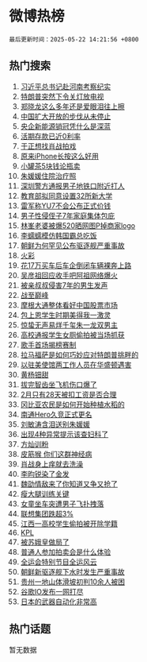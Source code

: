 # 微博热榜

`最后更新时间：2025-05-22 14:21:56 +0800`

## 热门搜索

1. [习近平总书记赴河南考察纪实](https://m.weibo.cn/search?containerid=100103type%3D1%26t%3D10%26q%3D%23%E4%B9%A0%E8%BF%91%E5%B9%B3%E6%80%BB%E4%B9%A6%E8%AE%B0%E8%B5%B4%E6%B2%B3%E5%8D%97%E8%80%83%E5%AF%9F%E7%BA%AA%E5%AE%9E%23&stream_entry_id=51&isnewpage=1&extparam=seat%3D1%26cate%3D10103%26pos%3D0%26c_type%3D51%26filter_type%3Drealtimehot%26stream_entry_id%3D51%26q%3D%2523%25E4%25B9%25A0%25E8%25BF%2591%25E5%25B9%25B3%25E6%2580%25BB%25E4%25B9%25A6%25E8%25AE%25B0%25E8%25B5%25B4%25E6%25B2%25B3%25E5%258D%2597%25E8%2580%2583%25E5%25AF%259F%25E7%25BA%25AA%25E5%25AE%259E%2523%26dgr%3D0%26display_time%3D1747894915%26pre_seqid%3D17478949154010338034129)
1. [特朗普突然下令关灯放电视](https://m.weibo.cn/search?containerid=100103type%3D1%26t%3D10%26q%3D%23%E7%89%B9%E6%9C%97%E6%99%AE%E7%AA%81%E7%84%B6%E4%B8%8B%E4%BB%A4%E5%85%B3%E7%81%AF%E6%94%BE%E7%94%B5%E8%A7%86%23&stream_entry_id=31&isnewpage=1&extparam=seat%3D1%26band_rank%3D1%26cate%3D5001%26stream_entry_id%3D31%26q%3D%2523%25E7%2589%25B9%25E6%259C%2597%25E6%2599%25AE%25E7%25AA%2581%25E7%2584%25B6%25E4%25B8%258B%25E4%25BB%25A4%25E5%2585%25B3%25E7%2581%25AF%25E6%2594%25BE%25E7%2594%25B5%25E8%25A7%2586%2523%26dgr%3D0%26lcate%3D5001%26c_type%3D31%26pos%3D0%26realpos%3D1%26flag%3D1%26filter_type%3Drealtimehot%26display_time%3D1747894915%26pre_seqid%3D17478949154010338034129)
1. [郑晓龙这么多年还是爱眼泪往上擦](https://m.weibo.cn/search?containerid=100103type%3D1%26t%3D10%26q%3D%E9%83%91%E6%99%93%E9%BE%99%E8%BF%99%E4%B9%88%E5%A4%9A%E5%B9%B4%E8%BF%98%E6%98%AF%E7%88%B1%E7%9C%BC%E6%B3%AA%E5%BE%80%E4%B8%8A%E6%93%A6&stream_entry_id=31&isnewpage=1&extparam=seat%3D1%26band_rank%3D2%26cate%3D5001%26stream_entry_id%3D31%26q%3D%25E9%2583%2591%25E6%2599%2593%25E9%25BE%2599%25E8%25BF%2599%25E4%25B9%2588%25E5%25A4%259A%25E5%25B9%25B4%25E8%25BF%2598%25E6%2598%25AF%25E7%2588%25B1%25E7%259C%25BC%25E6%25B3%25AA%25E5%25BE%2580%25E4%25B8%258A%25E6%2593%25A6%26dgr%3D0%26lcate%3D5001%26c_type%3D31%26pos%3D1%26realpos%3D2%26flag%3D2%26filter_type%3Drealtimehot%26display_time%3D1747894915%26pre_seqid%3D17478949154010338034129)
1. [中国扩大开放的步伐从未停止](https://m.weibo.cn/search?containerid=100103type%3D1%26t%3D10%26q%3D%23%E4%B8%AD%E5%9B%BD%E6%89%A9%E5%A4%A7%E5%BC%80%E6%94%BE%E7%9A%84%E6%AD%A5%E4%BC%90%E4%BB%8E%E6%9C%AA%E5%81%9C%E6%AD%A2%23&stream_entry_id=31&isnewpage=1&extparam=seat%3D1%26band_rank%3D3%26cate%3D5001%26stream_entry_id%3D31%26q%3D%2523%25E4%25B8%25AD%25E5%259B%25BD%25E6%2589%25A9%25E5%25A4%25A7%25E5%25BC%2580%25E6%2594%25BE%25E7%259A%2584%25E6%25AD%25A5%25E4%25BC%2590%25E4%25BB%258E%25E6%259C%25AA%25E5%2581%259C%25E6%25AD%25A2%2523%26dgr%3D0%26lcate%3D5001%26c_type%3D31%26pos%3D2%26realpos%3D3%26flag%3D1%26filter_type%3Drealtimehot%26display_time%3D1747894915%26pre_seqid%3D17478949154010338034129)
1. [央企新能源销冠凭什么是深蓝](https://m.weibo.cn/search?containerid=100103type%3D1%26t%3D296%26q%3D%23%E6%B2%B7%E9%92%B8%E6%9F%9B%E6%AC%97%23&hide_search_bar=1&replace_title=+)
1. [活期存款已近0利率](https://m.weibo.cn/search?containerid=100103type%3D1%26t%3D10%26q%3D%23%E6%B4%BB%E6%9C%9F%E5%AD%98%E6%AC%BE%E5%B7%B2%E8%BF%910%E5%88%A9%E7%8E%87%23&stream_entry_id=31&isnewpage=1&extparam=seat%3D1%26band_rank%3D4%26cate%3D5001%26stream_entry_id%3D31%26q%3D%2523%25E6%25B4%25BB%25E6%259C%259F%25E5%25AD%2598%25E6%25AC%25BE%25E5%25B7%25B2%25E8%25BF%25910%25E5%2588%25A9%25E7%258E%2587%2523%26dgr%3D0%26lcate%3D5001%26c_type%3D31%26pos%3D4%26realpos%3D4%26flag%3D1%26filter_type%3Drealtimehot%26display_time%3D1747894915%26pre_seqid%3D17478949154010338034129)
1. [于正想找肖战拍戏](https://m.weibo.cn/search?containerid=100103type%3D1%26t%3D10%26q%3D%23%E4%BA%8E%E6%AD%A3%E6%83%B3%E6%89%BE%E8%82%96%E6%88%98%E6%8B%8D%E6%88%8F%23&stream_entry_id=31&isnewpage=1&extparam=seat%3D1%26band_rank%3D5%26cate%3D5001%26stream_entry_id%3D31%26q%3D%2523%25E4%25BA%258E%25E6%25AD%25A3%25E6%2583%25B3%25E6%2589%25BE%25E8%2582%2596%25E6%2588%2598%25E6%258B%258D%25E6%2588%258F%2523%26dgr%3D0%26lcate%3D5001%26c_type%3D31%26pos%3D5%26realpos%3D5%26flag%3D1%26filter_type%3Drealtimehot%26display_time%3D1747894915%26pre_seqid%3D17478949154010338034129)
1. [原来iPhone长按这么好用](https://m.weibo.cn/search?containerid=100103type%3D1%26t%3D10%26q%3D%E5%8E%9F%E6%9D%A5iPhone%E9%95%BF%E6%8C%89%E8%BF%99%E4%B9%88%E5%A5%BD%E7%94%A8&stream_entry_id=31&isnewpage=1&extparam=seat%3D1%26band_rank%3D6%26cate%3D5001%26stream_entry_id%3D31%26q%3D%25E5%258E%259F%25E6%259D%25A5iPhone%25E9%2595%25BF%25E6%258C%2589%25E8%25BF%2599%25E4%25B9%2588%25E5%25A5%25BD%25E7%2594%25A8%26dgr%3D0%26lcate%3D5001%26c_type%3D31%26pos%3D6%26realpos%3D6%26flag%3D0%26filter_type%3Drealtimehot%26display_time%3D1747894915%26pre_seqid%3D17478949154010338034129)
1. [小罐茶5块钱论瓶卖](https://m.weibo.cn/search?containerid=100103type%3D1%26t%3D10%26q%3D%23%E5%B0%8F%E7%BD%90%E8%8C%B65%E5%9D%97%E9%92%B1%E8%AE%BA%E7%93%B6%E5%8D%96%23&stream_entry_id=31&isnewpage=1&extparam=seat%3D1%26band_rank%3D7%26cate%3D5001%26is_ad_pos%3D1%26stream_entry_id%3D31%26q%3D%2523%25E5%25B0%258F%25E7%25BD%2590%25E8%258C%25B65%25E5%259D%2597%25E9%2592%25B1%25E8%25AE%25BA%25E7%2593%25B6%25E5%258D%2596%2523%26dgr%3D0%26topic_ad%3D1%26adid%3D287063%26filter_type%3Drealtimehot%26pos%3D7%26c_type%3D31%26lcate%3D5001%26display_time%3D1747894915%26pre_seqid%3D17478949154010338034129)
1. [朱媛媛住院治疗照](https://m.weibo.cn/search?containerid=100103type%3D1%26t%3D10%26q%3D%23%E6%9C%B1%E5%AA%9B%E5%AA%9B%E4%BD%8F%E9%99%A2%E6%B2%BB%E7%96%97%E7%85%A7%23&stream_entry_id=31&isnewpage=1&extparam=seat%3D1%26band_rank%3D7%26cate%3D5001%26stream_entry_id%3D31%26q%3D%2523%25E6%259C%25B1%25E5%25AA%259B%25E5%25AA%259B%25E4%25BD%258F%25E9%2599%25A2%25E6%25B2%25BB%25E7%2596%2597%25E7%2585%25A7%2523%26dgr%3D0%26lcate%3D5001%26c_type%3D31%26pos%3D8%26realpos%3D7%26flag%3D2%26filter_type%3Drealtimehot%26display_time%3D1747894915%26pre_seqid%3D17478949154010338034129)
1. [深圳警方通报男子地铁口附近打人](https://m.weibo.cn/search?containerid=100103type%3D1%26t%3D10%26q%3D%23%E6%B7%B1%E5%9C%B3%E8%AD%A6%E6%96%B9%E9%80%9A%E6%8A%A5%E7%94%B7%E5%AD%90%E5%9C%B0%E9%93%81%E5%8F%A3%E9%99%84%E8%BF%91%E6%89%93%E4%BA%BA%23&stream_entry_id=31&isnewpage=1&extparam=seat%3D1%26band_rank%3D8%26cate%3D5001%26stream_entry_id%3D31%26q%3D%2523%25E6%25B7%25B1%25E5%259C%25B3%25E8%25AD%25A6%25E6%2596%25B9%25E9%2580%259A%25E6%258A%25A5%25E7%2594%25B7%25E5%25AD%2590%25E5%259C%25B0%25E9%2593%2581%25E5%258F%25A3%25E9%2599%2584%25E8%25BF%2591%25E6%2589%2593%25E4%25BA%25BA%2523%26dgr%3D0%26lcate%3D5001%26c_type%3D31%26pos%3D9%26realpos%3D8%26flag%3D0%26filter_type%3Drealtimehot%26display_time%3D1747894915%26pre_seqid%3D17478949154010338034129)
1. [教育部拟同意设置32所新大学](https://m.weibo.cn/search?containerid=100103type%3D1%26t%3D10%26q%3D%23%E6%95%99%E8%82%B2%E9%83%A8%E6%8B%9F%E5%90%8C%E6%84%8F%E8%AE%BE%E7%BD%AE32%E6%89%80%E6%96%B0%E5%A4%A7%E5%AD%A6%23&stream_entry_id=31&isnewpage=1&extparam=seat%3D1%26band_rank%3D9%26cate%3D5001%26stream_entry_id%3D31%26q%3D%2523%25E6%2595%2599%25E8%2582%25B2%25E9%2583%25A8%25E6%258B%259F%25E5%2590%258C%25E6%2584%258F%25E8%25AE%25BE%25E7%25BD%25AE32%25E6%2589%2580%25E6%2596%25B0%25E5%25A4%25A7%25E5%25AD%25A6%2523%26dgr%3D0%26lcate%3D5001%26c_type%3D31%26pos%3D10%26realpos%3D9%26flag%3D1%26filter_type%3Drealtimehot%26display_time%3D1747894915%26pre_seqid%3D17478949154010338034129)
1. [雷军称YU7不会公布正式价钱](https://m.weibo.cn/search?containerid=100103type%3D1%26t%3D10%26q%3D%23%E9%9B%B7%E5%86%9B%E7%A7%B0YU7%E4%B8%8D%E4%BC%9A%E5%85%AC%E5%B8%83%E6%AD%A3%E5%BC%8F%E4%BB%B7%E9%92%B1%23&stream_entry_id=31&isnewpage=1&extparam=seat%3D1%26band_rank%3D10%26cate%3D5001%26stream_entry_id%3D31%26q%3D%2523%25E9%259B%25B7%25E5%2586%259B%25E7%25A7%25B0YU7%25E4%25B8%258D%25E4%25BC%259A%25E5%2585%25AC%25E5%25B8%2583%25E6%25AD%25A3%25E5%25BC%258F%25E4%25BB%25B7%25E9%2592%25B1%2523%26dgr%3D0%26lcate%3D5001%26c_type%3D31%26pos%3D11%26realpos%3D10%26flag%3D1%26filter_type%3Drealtimehot%26display_time%3D1747894915%26pre_seqid%3D17478949154010338034129)
1. [男子性侵侄子7年家庭集体包庇](https://m.weibo.cn/search?containerid=100103type%3D1%26t%3D10%26q%3D%23%E7%94%B7%E5%AD%90%E6%80%A7%E4%BE%B5%E4%BE%84%E5%AD%907%E5%B9%B4%E5%AE%B6%E5%BA%AD%E9%9B%86%E4%BD%93%E5%8C%85%E5%BA%87%23&stream_entry_id=31&isnewpage=1&extparam=seat%3D1%26band_rank%3D11%26cate%3D5001%26stream_entry_id%3D31%26q%3D%2523%25E7%2594%25B7%25E5%25AD%2590%25E6%2580%25A7%25E4%25BE%25B5%25E4%25BE%2584%25E5%25AD%25907%25E5%25B9%25B4%25E5%25AE%25B6%25E5%25BA%25AD%25E9%259B%2586%25E4%25BD%2593%25E5%258C%2585%25E5%25BA%2587%2523%26dgr%3D0%26lcate%3D5001%26c_type%3D31%26pos%3D12%26realpos%3D11%26flag%3D2%26filter_type%3Drealtimehot%26display_time%3D1747894915%26pre_seqid%3D17478949154010338034129)
1. [林峯老婆被爆520晒网图P掉商家logo](https://m.weibo.cn/search?containerid=100103type%3D1%26t%3D10%26q%3D%23%E6%9E%97%E5%B3%AF%E8%80%81%E5%A9%86%E8%A2%AB%E7%88%86520%E6%99%92%E7%BD%91%E5%9B%BEP%E6%8E%89%E5%95%86%E5%AE%B6logo%23&stream_entry_id=31&isnewpage=1&extparam=seat%3D1%26band_rank%3D12%26cate%3D5001%26stream_entry_id%3D31%26q%3D%2523%25E6%259E%2597%25E5%25B3%25AF%25E8%2580%2581%25E5%25A9%2586%25E8%25A2%25AB%25E7%2588%2586520%25E6%2599%2592%25E7%25BD%2591%25E5%259B%25BEP%25E6%258E%2589%25E5%2595%2586%25E5%25AE%25B6logo%2523%26dgr%3D0%26lcate%3D5001%26c_type%3D31%26pos%3D13%26realpos%3D12%26flag%3D1%26filter_type%3Drealtimehot%26display_time%3D1747894915%26pre_seqid%3D17478949154010338034129)
1. [李蠕蠕模仿韩国霸总吃饭](https://m.weibo.cn/search?containerid=100103type%3D1%26t%3D10%26q%3D%E6%9D%8E%E8%A0%95%E8%A0%95%E6%A8%A1%E4%BB%BF%E9%9F%A9%E5%9B%BD%E9%9C%B8%E6%80%BB%E5%90%83%E9%A5%AD&stream_entry_id=31&isnewpage=1&extparam=seat%3D1%26band_rank%3D13%26cate%3D5001%26stream_entry_id%3D31%26q%3D%25E6%259D%258E%25E8%25A0%2595%25E8%25A0%2595%25E6%25A8%25A1%25E4%25BB%25BF%25E9%259F%25A9%25E5%259B%25BD%25E9%259C%25B8%25E6%2580%25BB%25E5%2590%2583%25E9%25A5%25AD%26dgr%3D0%26lcate%3D5001%26c_type%3D31%26pos%3D14%26realpos%3D13%26flag%3D2%26filter_type%3Drealtimehot%26display_time%3D1747894915%26pre_seqid%3D17478949154010338034129)
1. [朝鲜为何罕见公布驱逐舰严重事故](https://m.weibo.cn/search?containerid=100103type%3D1%26t%3D10%26q%3D%23%E6%9C%9D%E9%B2%9C%E4%B8%BA%E4%BD%95%E7%BD%95%E8%A7%81%E5%85%AC%E5%B8%83%E9%A9%B1%E9%80%90%E8%88%B0%E4%B8%A5%E9%87%8D%E4%BA%8B%E6%95%85%23&stream_entry_id=31&isnewpage=1&extparam=seat%3D1%26band_rank%3D14%26cate%3D5001%26stream_entry_id%3D31%26q%3D%2523%25E6%259C%259D%25E9%25B2%259C%25E4%25B8%25BA%25E4%25BD%2595%25E7%25BD%2595%25E8%25A7%2581%25E5%2585%25AC%25E5%25B8%2583%25E9%25A9%25B1%25E9%2580%2590%25E8%2588%25B0%25E4%25B8%25A5%25E9%2587%258D%25E4%25BA%258B%25E6%2595%2585%2523%26dgr%3D0%26lcate%3D5001%26c_type%3D31%26pos%3D15%26realpos%3D14%26flag%3D1%26filter_type%3Drealtimehot%26display_time%3D1747894915%26pre_seqid%3D17478949154010338034129)
1. [火彩](https://m.weibo.cn/search?containerid=100103type%3D1%26t%3D10%26q%3D%E7%81%AB%E5%BD%A9&stream_entry_id=31&isnewpage=1&extparam=seat%3D1%26band_rank%3D15%26cate%3D5001%26stream_entry_id%3D31%26q%3D%25E7%2581%25AB%25E5%25BD%25A9%26dgr%3D0%26lcate%3D5001%26c_type%3D31%26pos%3D16%26realpos%3D15%26flag%3D1%26filter_type%3Drealtimehot%26display_time%3D1747894915%26pre_seqid%3D17478949154010338034129)
1. [花17万买车后车企倒闭车辆裸奔上路](https://m.weibo.cn/search?containerid=100103type%3D1%26t%3D10%26q%3D%23%E8%8A%B117%E4%B8%87%E4%B9%B0%E8%BD%A6%E5%90%8E%E8%BD%A6%E4%BC%81%E5%80%92%E9%97%AD%E8%BD%A6%E8%BE%86%E8%A3%B8%E5%A5%94%E4%B8%8A%E8%B7%AF%23&stream_entry_id=31&isnewpage=1&extparam=seat%3D1%26band_rank%3D16%26cate%3D5001%26stream_entry_id%3D31%26q%3D%2523%25E8%258A%25B117%25E4%25B8%2587%25E4%25B9%25B0%25E8%25BD%25A6%25E5%2590%258E%25E8%25BD%25A6%25E4%25BC%2581%25E5%2580%2592%25E9%2597%25AD%25E8%25BD%25A6%25E8%25BE%2586%25E8%25A3%25B8%25E5%25A5%2594%25E4%25B8%258A%25E8%25B7%25AF%2523%26dgr%3D0%26lcate%3D5001%26c_type%3D31%26pos%3D17%26realpos%3D16%26flag%3D0%26filter_type%3Drealtimehot%26display_time%3D1747894915%26pre_seqid%3D17478949154010338034129)
1. [吴彦祖回应收手吧阿祖网络爆火](https://m.weibo.cn/search?containerid=100103type%3D1%26t%3D10%26q%3D%23%E5%90%B4%E5%BD%A6%E7%A5%96%E5%9B%9E%E5%BA%94%E6%94%B6%E6%89%8B%E5%90%A7%E9%98%BF%E7%A5%96%E7%BD%91%E7%BB%9C%E7%88%86%E7%81%AB%23&stream_entry_id=31&isnewpage=1&extparam=seat%3D1%26band_rank%3D17%26cate%3D5001%26stream_entry_id%3D31%26q%3D%2523%25E5%2590%25B4%25E5%25BD%25A6%25E7%25A5%2596%25E5%259B%259E%25E5%25BA%2594%25E6%2594%25B6%25E6%2589%258B%25E5%2590%25A7%25E9%2598%25BF%25E7%25A5%2596%25E7%25BD%2591%25E7%25BB%259C%25E7%2588%2586%25E7%2581%25AB%2523%26dgr%3D0%26lcate%3D5001%26c_type%3D31%26pos%3D18%26realpos%3D17%26flag%3D1%26filter_type%3Drealtimehot%26display_time%3D1747894915%26pre_seqid%3D17478949154010338034129)
1. [被亲叔叔侵害7年的男生发声](https://m.weibo.cn/search?containerid=100103type%3D1%26t%3D10%26q%3D%23%E8%A2%AB%E4%BA%B2%E5%8F%94%E5%8F%94%E4%BE%B5%E5%AE%B37%E5%B9%B4%E7%9A%84%E7%94%B7%E7%94%9F%E5%8F%91%E5%A3%B0%23&stream_entry_id=31&isnewpage=1&extparam=seat%3D1%26band_rank%3D18%26cate%3D5001%26stream_entry_id%3D31%26q%3D%2523%25E8%25A2%25AB%25E4%25BA%25B2%25E5%258F%2594%25E5%258F%2594%25E4%25BE%25B5%25E5%25AE%25B37%25E5%25B9%25B4%25E7%259A%2584%25E7%2594%25B7%25E7%2594%259F%25E5%258F%2591%25E5%25A3%25B0%2523%26dgr%3D0%26lcate%3D5001%26c_type%3D31%26pos%3D19%26realpos%3D18%26flag%3D0%26filter_type%3Drealtimehot%26display_time%3D1747894915%26pre_seqid%3D17478949154010338034129)
1. [战至巅峰](https://m.weibo.cn/search?containerid=100103type%3D1%26t%3D10%26q%3D%E6%88%98%E8%87%B3%E5%B7%85%E5%B3%B0&stream_entry_id=31&isnewpage=1&extparam=seat%3D1%26band_rank%3D19%26cate%3D5001%26stream_entry_id%3D31%26q%3D%25E6%2588%2598%25E8%2587%25B3%25E5%25B7%2585%25E5%25B3%25B0%26dgr%3D0%26lcate%3D5001%26c_type%3D31%26pos%3D20%26realpos%3D19%26flag%3D0%26filter_type%3Drealtimehot%26display_time%3D1747894915%26pre_seqid%3D17478949154010338034129)
1. [摩根大通整体看好中国股票市场](https://m.weibo.cn/search?containerid=100103type%3D1%26t%3D10%26q%3D%23%E6%91%A9%E6%A0%B9%E5%A4%A7%E9%80%9A%E6%95%B4%E4%BD%93%E7%9C%8B%E5%A5%BD%E4%B8%AD%E5%9B%BD%E8%82%A1%E7%A5%A8%E5%B8%82%E5%9C%BA%23&stream_entry_id=31&isnewpage=1&extparam=seat%3D1%26band_rank%3D20%26cate%3D5001%26stream_entry_id%3D31%26q%3D%2523%25E6%2591%25A9%25E6%25A0%25B9%25E5%25A4%25A7%25E9%2580%259A%25E6%2595%25B4%25E4%25BD%2593%25E7%259C%258B%25E5%25A5%25BD%25E4%25B8%25AD%25E5%259B%25BD%25E8%2582%25A1%25E7%25A5%25A8%25E5%25B8%2582%25E5%259C%25BA%2523%26dgr%3D0%26lcate%3D5001%26c_type%3D31%26pos%3D21%26realpos%3D20%26flag%3D1%26filter_type%3Drealtimehot%26display_time%3D1747894915%26pre_seqid%3D17478949154010338034129)
1. [包上恩学生时期美得我一激灵](https://m.weibo.cn/search?containerid=100103type%3D1%26t%3D10%26q%3D%E5%8C%85%E4%B8%8A%E6%81%A9%E5%AD%A6%E7%94%9F%E6%97%B6%E6%9C%9F%E7%BE%8E%E5%BE%97%E6%88%91%E4%B8%80%E6%BF%80%E7%81%B5&stream_entry_id=31&isnewpage=1&extparam=seat%3D1%26band_rank%3D21%26cate%3D5001%26stream_entry_id%3D31%26q%3D%25E5%258C%2585%25E4%25B8%258A%25E6%2581%25A9%25E5%25AD%25A6%25E7%2594%259F%25E6%2597%25B6%25E6%259C%259F%25E7%25BE%258E%25E5%25BE%2597%25E6%2588%2591%25E4%25B8%2580%25E6%25BF%2580%25E7%2581%25B5%26dgr%3D0%26lcate%3D5001%26c_type%3D31%26pos%3D22%26realpos%3D21%26flag%3D0%26filter_type%3Drealtimehot%26display_time%3D1747894915%26pre_seqid%3D17478949154010338034129)
1. [惊蛰无声易烊千玺朱一龙双男主](https://m.weibo.cn/search?containerid=100103type%3D1%26t%3D10%26q%3D%23%E6%83%8A%E8%9B%B0%E6%97%A0%E5%A3%B0%E6%98%93%E7%83%8A%E5%8D%83%E7%8E%BA%E6%9C%B1%E4%B8%80%E9%BE%99%E5%8F%8C%E7%94%B7%E4%B8%BB%23&stream_entry_id=31&isnewpage=1&extparam=seat%3D1%26band_rank%3D22%26cate%3D5001%26stream_entry_id%3D31%26q%3D%2523%25E6%2583%258A%25E8%259B%25B0%25E6%2597%25A0%25E5%25A3%25B0%25E6%2598%2593%25E7%2583%258A%25E5%258D%2583%25E7%258E%25BA%25E6%259C%25B1%25E4%25B8%2580%25E9%25BE%2599%25E5%258F%258C%25E7%2594%25B7%25E4%25B8%25BB%2523%26dgr%3D0%26lcate%3D5001%26c_type%3D31%26pos%3D23%26realpos%3D22%26flag%3D0%26filter_type%3Drealtimehot%26display_time%3D1747894915%26pre_seqid%3D17478949154010338034129)
1. [高校通报学生女厕偷拍被当场抓获](https://m.weibo.cn/search?containerid=100103type%3D1%26t%3D10%26q%3D%23%E9%AB%98%E6%A0%A1%E9%80%9A%E6%8A%A5%E5%AD%A6%E7%94%9F%E5%A5%B3%E5%8E%95%E5%81%B7%E6%8B%8D%E8%A2%AB%E5%BD%93%E5%9C%BA%E6%8A%93%E8%8E%B7%23&stream_entry_id=31&isnewpage=1&extparam=seat%3D1%26band_rank%3D23%26cate%3D5001%26stream_entry_id%3D31%26q%3D%2523%25E9%25AB%2598%25E6%25A0%25A1%25E9%2580%259A%25E6%258A%25A5%25E5%25AD%25A6%25E7%2594%259F%25E5%25A5%25B3%25E5%258E%2595%25E5%2581%25B7%25E6%258B%258D%25E8%25A2%25AB%25E5%25BD%2593%25E5%259C%25BA%25E6%258A%2593%25E8%258E%25B7%2523%26dgr%3D0%26lcate%3D5001%26c_type%3D31%26pos%3D24%26realpos%3D23%26flag%3D1%26filter_type%3Drealtimehot%26display_time%3D1747894915%26pre_seqid%3D17478949154010338034129)
1. [歌手首场揭榜赛制](https://m.weibo.cn/search?containerid=100103type%3D1%26t%3D10%26q%3D%23%E6%AD%8C%E6%89%8B%E9%A6%96%E5%9C%BA%E6%8F%AD%E6%A6%9C%E8%B5%9B%E5%88%B6%23&stream_entry_id=31&isnewpage=1&extparam=seat%3D1%26band_rank%3D24%26cate%3D5001%26stream_entry_id%3D31%26q%3D%2523%25E6%25AD%258C%25E6%2589%258B%25E9%25A6%2596%25E5%259C%25BA%25E6%258F%25AD%25E6%25A6%259C%25E8%25B5%259B%25E5%2588%25B6%2523%26dgr%3D0%26lcate%3D5001%26c_type%3D31%26pos%3D25%26realpos%3D24%26flag%3D0%26filter_type%3Drealtimehot%26display_time%3D1747894915%26pre_seqid%3D17478949154010338034129)
1. [拉马福萨是如何巧妙应对特朗普挑畔的](https://m.weibo.cn/search?containerid=100103type%3D1%26t%3D10%26q%3D%E6%8B%89%E9%A9%AC%E7%A6%8F%E8%90%A8%E6%98%AF%E5%A6%82%E4%BD%95%E5%B7%A7%E5%A6%99%E5%BA%94%E5%AF%B9%E7%89%B9%E6%9C%97%E6%99%AE%E6%8C%91%E7%95%94%E7%9A%84&stream_entry_id=31&isnewpage=1&extparam=seat%3D1%26band_rank%3D25%26cate%3D5001%26stream_entry_id%3D31%26q%3D%25E6%258B%2589%25E9%25A9%25AC%25E7%25A6%258F%25E8%2590%25A8%25E6%2598%25AF%25E5%25A6%2582%25E4%25BD%2595%25E5%25B7%25A7%25E5%25A6%2599%25E5%25BA%2594%25E5%25AF%25B9%25E7%2589%25B9%25E6%259C%2597%25E6%2599%25AE%25E6%258C%2591%25E7%2595%2594%25E7%259A%2584%26dgr%3D0%26is_ai_ask%3D1%26lcate%3D5001%26c_type%3D31%26filter_type%3Drealtimehot%26pos%3D26%26flag%3D1%26realpos%3D25%26display_time%3D1747894915%26pre_seqid%3D17478949154010338034129)
1. [以驻美使馆两工作人员在华盛顿遇害](https://m.weibo.cn/search?containerid=100103type%3D1%26t%3D10%26q%3D%23%E4%BB%A5%E9%A9%BB%E7%BE%8E%E4%BD%BF%E9%A6%86%E4%B8%A4%E5%B7%A5%E4%BD%9C%E4%BA%BA%E5%91%98%E5%9C%A8%E5%8D%8E%E7%9B%9B%E9%A1%BF%E9%81%87%E5%AE%B3%23&stream_entry_id=31&isnewpage=1&extparam=seat%3D1%26band_rank%3D26%26cate%3D5001%26stream_entry_id%3D31%26q%3D%2523%25E4%25BB%25A5%25E9%25A9%25BB%25E7%25BE%258E%25E4%25BD%25BF%25E9%25A6%2586%25E4%25B8%25A4%25E5%25B7%25A5%25E4%25BD%259C%25E4%25BA%25BA%25E5%2591%2598%25E5%259C%25A8%25E5%258D%258E%25E7%259B%259B%25E9%25A1%25BF%25E9%2581%2587%25E5%25AE%25B3%2523%26dgr%3D0%26lcate%3D5001%26c_type%3D31%26pos%3D27%26realpos%3D26%26flag%3D0%26filter_type%3Drealtimehot%26display_time%3D1747894915%26pre_seqid%3D17478949154010338034129)
1. [黄杨钿甜](https://m.weibo.cn/search?containerid=100103type%3D1%26t%3D10%26q%3D%E9%BB%84%E6%9D%A8%E9%92%BF%E7%94%9C&stream_entry_id=31&isnewpage=1&extparam=seat%3D1%26band_rank%3D27%26cate%3D5001%26stream_entry_id%3D31%26q%3D%25E9%25BB%2584%25E6%259D%25A8%25E9%2592%25BF%25E7%2594%259C%26dgr%3D0%26lcate%3D5001%26c_type%3D31%26pos%3D28%26realpos%3D27%26flag%3D0%26filter_type%3Drealtimehot%26display_time%3D1747894915%26pre_seqid%3D17478949154010338034129)
1. [拔完智齿坐飞机伤口爆了](https://m.weibo.cn/search?containerid=100103type%3D1%26t%3D10%26q%3D%E6%8B%94%E5%AE%8C%E6%99%BA%E9%BD%BF%E5%9D%90%E9%A3%9E%E6%9C%BA%E4%BC%A4%E5%8F%A3%E7%88%86%E4%BA%86&stream_entry_id=31&isnewpage=1&extparam=seat%3D1%26band_rank%3D28%26cate%3D5001%26stream_entry_id%3D31%26q%3D%25E6%258B%2594%25E5%25AE%258C%25E6%2599%25BA%25E9%25BD%25BF%25E5%259D%2590%25E9%25A3%259E%25E6%259C%25BA%25E4%25BC%25A4%25E5%258F%25A3%25E7%2588%2586%25E4%25BA%2586%26dgr%3D0%26lcate%3D5001%26c_type%3D31%26pos%3D29%26realpos%3D28%26flag%3D1%26filter_type%3Drealtimehot%26display_time%3D1747894915%26pre_seqid%3D17478949154010338034129)
1. [2月只有28天被扣工资是否合理](https://m.weibo.cn/search?containerid=100103type%3D1%26t%3D10%26q%3D2%E6%9C%88%E5%8F%AA%E6%9C%8928%E5%A4%A9%E8%A2%AB%E6%89%A3%E5%B7%A5%E8%B5%84%E6%98%AF%E5%90%A6%E5%90%88%E7%90%86&stream_entry_id=31&isnewpage=1&extparam=seat%3D1%26band_rank%3D29%26cate%3D5001%26stream_entry_id%3D31%26q%3D2%25E6%259C%2588%25E5%258F%25AA%25E6%259C%258928%25E5%25A4%25A9%25E8%25A2%25AB%25E6%2589%25A3%25E5%25B7%25A5%25E8%25B5%2584%25E6%2598%25AF%25E5%2590%25A6%25E5%2590%2588%25E7%2590%2586%26dgr%3D0%26is_ai_ask%3D1%26lcate%3D5001%26c_type%3D31%26filter_type%3Drealtimehot%26pos%3D30%26flag%3D1%26realpos%3D29%26display_time%3D1747894915%26pre_seqid%3D17478949154010338034129)
1. [冈比亚农民是如何开始种植水稻的](https://m.weibo.cn/search?containerid=100103type%3D1%26t%3D10%26q%3D%E5%86%88%E6%AF%94%E4%BA%9A%E5%86%9C%E6%B0%91%E6%98%AF%E5%A6%82%E4%BD%95%E5%BC%80%E5%A7%8B%E7%A7%8D%E6%A4%8D%E6%B0%B4%E7%A8%BB%E7%9A%84&stream_entry_id=31&isnewpage=1&extparam=seat%3D1%26band_rank%3D30%26cate%3D5001%26stream_entry_id%3D31%26q%3D%25E5%2586%2588%25E6%25AF%2594%25E4%25BA%259A%25E5%2586%259C%25E6%25B0%2591%25E6%2598%25AF%25E5%25A6%2582%25E4%25BD%2595%25E5%25BC%2580%25E5%25A7%258B%25E7%25A7%258D%25E6%25A4%258D%25E6%25B0%25B4%25E7%25A8%25BB%25E7%259A%2584%26dgr%3D0%26is_ai_ask%3D1%26lcate%3D5001%26c_type%3D31%26filter_type%3Drealtimehot%26pos%3D31%26flag%3D1%26realpos%3D30%26display_time%3D1747894915%26pre_seqid%3D17478949154010338034129)
1. [南通Hero久竞正式更名](https://m.weibo.cn/search?containerid=100103type%3D1%26t%3D10%26q%3D%23%E5%8D%97%E9%80%9AHero%E4%B9%85%E7%AB%9E%E6%AD%A3%E5%BC%8F%E6%9B%B4%E5%90%8D%23&stream_entry_id=31&isnewpage=1&extparam=seat%3D1%26band_rank%3D31%26cate%3D5001%26stream_entry_id%3D31%26q%3D%2523%25E5%258D%2597%25E9%2580%259AHero%25E4%25B9%2585%25E7%25AB%259E%25E6%25AD%25A3%25E5%25BC%258F%25E6%259B%25B4%25E5%2590%258D%2523%26dgr%3D0%26lcate%3D5001%26c_type%3D31%26pos%3D32%26realpos%3D31%26flag%3D1%26filter_type%3Drealtimehot%26display_time%3D1747894915%26pre_seqid%3D17478949154010338034129)
1. [刘敏涛含泪送别朱媛媛](https://m.weibo.cn/search?containerid=100103type%3D1%26t%3D10%26q%3D%23%E5%88%98%E6%95%8F%E6%B6%9B%E5%90%AB%E6%B3%AA%E9%80%81%E5%88%AB%E6%9C%B1%E5%AA%9B%E5%AA%9B%23&stream_entry_id=31&isnewpage=1&extparam=seat%3D1%26band_rank%3D32%26cate%3D5001%26stream_entry_id%3D31%26q%3D%2523%25E5%2588%2598%25E6%2595%258F%25E6%25B6%259B%25E5%2590%25AB%25E6%25B3%25AA%25E9%2580%2581%25E5%2588%25AB%25E6%259C%25B1%25E5%25AA%259B%25E5%25AA%259B%2523%26dgr%3D0%26lcate%3D5001%26c_type%3D31%26pos%3D33%26realpos%3D32%26flag%3D1%26filter_type%3Drealtimehot%26display_time%3D1747894915%26pre_seqid%3D17478949154010338034129)
1. [出现4种异常提示该查妇科了](https://m.weibo.cn/search?containerid=100103type%3D1%26t%3D10%26q%3D%23%E5%87%BA%E7%8E%B04%E7%A7%8D%E5%BC%82%E5%B8%B8%E6%8F%90%E7%A4%BA%E8%AF%A5%E6%9F%A5%E5%A6%87%E7%A7%91%E4%BA%86%23&stream_entry_id=31&isnewpage=1&extparam=seat%3D1%26band_rank%3D33%26cate%3D5001%26stream_entry_id%3D31%26q%3D%2523%25E5%2587%25BA%25E7%258E%25B04%25E7%25A7%258D%25E5%25BC%2582%25E5%25B8%25B8%25E6%258F%2590%25E7%25A4%25BA%25E8%25AF%25A5%25E6%259F%25A5%25E5%25A6%2587%25E7%25A7%2591%25E4%25BA%2586%2523%26dgr%3D0%26lcate%3D5001%26c_type%3D31%26pos%3D34%26realpos%3D33%26flag%3D1%26filter_type%3Drealtimehot%26display_time%3D1747894915%26pre_seqid%3D17478949154010338034129)
1. [方灿训粉](https://m.weibo.cn/search?containerid=100103type%3D1%26t%3D10%26q%3D%E6%96%B9%E7%81%BF%E8%AE%AD%E7%B2%89&stream_entry_id=31&isnewpage=1&extparam=seat%3D1%26band_rank%3D34%26cate%3D5001%26stream_entry_id%3D31%26q%3D%25E6%2596%25B9%25E7%2581%25BF%25E8%25AE%25AD%25E7%25B2%2589%26dgr%3D0%26lcate%3D5001%26c_type%3D31%26pos%3D35%26realpos%3D34%26flag%3D1%26filter_type%3Drealtimehot%26display_time%3D1747894915%26pre_seqid%3D17478949154010338034129)
1. [皮筋猴 你们这群神经病](https://m.weibo.cn/search?containerid=100103type%3D1%26t%3D10%26q%3D%E7%9A%AE%E7%AD%8B%E7%8C%B4+%E4%BD%A0%E4%BB%AC%E8%BF%99%E7%BE%A4%E7%A5%9E%E7%BB%8F%E7%97%85&stream_entry_id=31&isnewpage=1&extparam=seat%3D1%26band_rank%3D35%26cate%3D5001%26stream_entry_id%3D31%26q%3D%25E7%259A%25AE%25E7%25AD%258B%25E7%258C%25B4%2520%25E4%25BD%25A0%25E4%25BB%25AC%25E8%25BF%2599%25E7%25BE%25A4%25E7%25A5%259E%25E7%25BB%258F%25E7%2597%2585%26dgr%3D0%26lcate%3D5001%26c_type%3D31%26pos%3D36%26realpos%3D35%26flag%3D1%26filter_type%3Drealtimehot%26display_time%3D1747894915%26pre_seqid%3D17478949154010338034129)
1. [肖战身上痒就去洗澡](https://m.weibo.cn/search?containerid=100103type%3D1%26t%3D10%26q%3D%23%E8%82%96%E6%88%98%E8%BA%AB%E4%B8%8A%E7%97%92%E5%B0%B1%E5%8E%BB%E6%B4%97%E6%BE%A1%23&stream_entry_id=31&isnewpage=1&extparam=seat%3D1%26band_rank%3D36%26cate%3D5001%26stream_entry_id%3D31%26q%3D%2523%25E8%2582%2596%25E6%2588%2598%25E8%25BA%25AB%25E4%25B8%258A%25E7%2597%2592%25E5%25B0%25B1%25E5%258E%25BB%25E6%25B4%2597%25E6%25BE%25A1%2523%26dgr%3D0%26lcate%3D5001%26c_type%3D31%26pos%3D37%26realpos%3D36%26flag%3D1%26filter_type%3Drealtimehot%26display_time%3D1747894915%26pre_seqid%3D17478949154010338034129)
1. [李昀锐染了金发](https://m.weibo.cn/search?containerid=100103type%3D1%26t%3D10%26q%3D%23%E6%9D%8E%E6%98%80%E9%94%90%E6%9F%93%E4%BA%86%E9%87%91%E5%8F%91%23&stream_entry_id=31&isnewpage=1&extparam=seat%3D1%26band_rank%3D37%26cate%3D5001%26stream_entry_id%3D31%26q%3D%2523%25E6%259D%258E%25E6%2598%2580%25E9%2594%2590%25E6%259F%2593%25E4%25BA%2586%25E9%2587%2591%25E5%258F%2591%2523%26dgr%3D0%26lcate%3D5001%26c_type%3D31%26pos%3D38%26realpos%3D37%26flag%3D0%26filter_type%3Drealtimehot%26display_time%3D1747894915%26pre_seqid%3D17478949154010338034129)
1. [魏劭情敌来了你知道又争又抢了](https://m.weibo.cn/search?containerid=100103type%3D1%26t%3D10%26q%3D%E9%AD%8F%E5%8A%AD%E6%83%85%E6%95%8C%E6%9D%A5%E4%BA%86%E4%BD%A0%E7%9F%A5%E9%81%93%E5%8F%88%E4%BA%89%E5%8F%88%E6%8A%A2%E4%BA%86&stream_entry_id=31&isnewpage=1&extparam=seat%3D1%26band_rank%3D38%26cate%3D5001%26stream_entry_id%3D31%26q%3D%25E9%25AD%258F%25E5%258A%25AD%25E6%2583%2585%25E6%2595%258C%25E6%259D%25A5%25E4%25BA%2586%25E4%25BD%25A0%25E7%259F%25A5%25E9%2581%2593%25E5%258F%2588%25E4%25BA%2589%25E5%258F%2588%25E6%258A%25A2%25E4%25BA%2586%26dgr%3D0%26lcate%3D5001%26c_type%3D31%26pos%3D39%26realpos%3D38%26flag%3D1%26filter_type%3Drealtimehot%26display_time%3D1747894915%26pre_seqid%3D17478949154010338034129)
1. [瘦大腿训练关键](https://m.weibo.cn/search?containerid=100103type%3D1%26t%3D10%26q%3D%E7%98%A6%E5%A4%A7%E8%85%BF%E8%AE%AD%E7%BB%83%E5%85%B3%E9%94%AE&stream_entry_id=31&isnewpage=1&extparam=seat%3D1%26band_rank%3D39%26cate%3D5001%26stream_entry_id%3D31%26q%3D%25E7%2598%25A6%25E5%25A4%25A7%25E8%2585%25BF%25E8%25AE%25AD%25E7%25BB%2583%25E5%2585%25B3%25E9%2594%25AE%26dgr%3D0%26lcate%3D5001%26c_type%3D31%26pos%3D40%26realpos%3D39%26flag%3D1%26filter_type%3Drealtimehot%26display_time%3D1747894915%26pre_seqid%3D17478949154010338034129)
1. [女童坐车突遭男子飞扑拽落](https://m.weibo.cn/search?containerid=100103type%3D1%26t%3D10%26q%3D%E5%A5%B3%E7%AB%A5%E5%9D%90%E8%BD%A6%E7%AA%81%E9%81%AD%E7%94%B7%E5%AD%90%E9%A3%9E%E6%89%91%E6%8B%BD%E8%90%BD&stream_entry_id=31&isnewpage=1&extparam=seat%3D1%26band_rank%3D40%26cate%3D5001%26stream_entry_id%3D31%26q%3D%25E5%25A5%25B3%25E7%25AB%25A5%25E5%259D%2590%25E8%25BD%25A6%25E7%25AA%2581%25E9%2581%25AD%25E7%2594%25B7%25E5%25AD%2590%25E9%25A3%259E%25E6%2589%2591%25E6%258B%25BD%25E8%2590%25BD%26dgr%3D0%26lcate%3D5001%26c_type%3D31%26pos%3D41%26realpos%3D40%26flag%3D1%26filter_type%3Drealtimehot%26display_time%3D1747894915%26pre_seqid%3D17478949154010338034129)
1. [联想集团跌超3%](https://m.weibo.cn/search?containerid=100103type%3D1%26t%3D10%26q%3D%23%E8%81%94%E6%83%B3%E9%9B%86%E5%9B%A2%E8%B7%8C%E8%B6%853%25%23&stream_entry_id=31&isnewpage=1&extparam=seat%3D1%26band_rank%3D41%26cate%3D5001%26stream_entry_id%3D31%26q%3D%2523%25E8%2581%2594%25E6%2583%25B3%25E9%259B%2586%25E5%259B%25A2%25E8%25B7%258C%25E8%25B6%25853%2525%2523%26dgr%3D0%26lcate%3D5001%26c_type%3D31%26pos%3D42%26realpos%3D41%26flag%3D1%26filter_type%3Drealtimehot%26display_time%3D1747894915%26pre_seqid%3D17478949154010338034129)
1. [江西一高校学生偷拍被开除学籍](https://m.weibo.cn/search?containerid=100103type%3D1%26t%3D10%26q%3D%23%E6%B1%9F%E8%A5%BF%E4%B8%80%E9%AB%98%E6%A0%A1%E5%AD%A6%E7%94%9F%E5%81%B7%E6%8B%8D%E8%A2%AB%E5%BC%80%E9%99%A4%E5%AD%A6%E7%B1%8D%23&stream_entry_id=31&isnewpage=1&extparam=seat%3D1%26band_rank%3D42%26cate%3D5001%26stream_entry_id%3D31%26q%3D%2523%25E6%25B1%259F%25E8%25A5%25BF%25E4%25B8%2580%25E9%25AB%2598%25E6%25A0%25A1%25E5%25AD%25A6%25E7%2594%259F%25E5%2581%25B7%25E6%258B%258D%25E8%25A2%25AB%25E5%25BC%2580%25E9%2599%25A4%25E5%25AD%25A6%25E7%25B1%258D%2523%26dgr%3D0%26lcate%3D5001%26c_type%3D31%26pos%3D43%26realpos%3D42%26flag%3D1%26filter_type%3Drealtimehot%26display_time%3D1747894915%26pre_seqid%3D17478949154010338034129)
1. [KPL](https://m.weibo.cn/search?containerid=100103type%3D1%26t%3D10%26q%3DKPL&stream_entry_id=31&isnewpage=1&extparam=seat%3D1%26band_rank%3D43%26cate%3D5001%26stream_entry_id%3D31%26q%3DKPL%26dgr%3D0%26lcate%3D5001%26c_type%3D31%26pos%3D44%26realpos%3D43%26flag%3D1%26filter_type%3Drealtimehot%26display_time%3D1747894915%26pre_seqid%3D17478949154010338034129)
1. [被苏娥皇做局了](https://m.weibo.cn/search?containerid=100103type%3D1%26t%3D10%26q%3D%E8%A2%AB%E8%8B%8F%E5%A8%A5%E7%9A%87%E5%81%9A%E5%B1%80%E4%BA%86&stream_entry_id=31&isnewpage=1&extparam=seat%3D1%26band_rank%3D44%26cate%3D5001%26stream_entry_id%3D31%26q%3D%25E8%25A2%25AB%25E8%258B%258F%25E5%25A8%25A5%25E7%259A%2587%25E5%2581%259A%25E5%25B1%2580%25E4%25BA%2586%26dgr%3D0%26lcate%3D5001%26c_type%3D31%26pos%3D45%26realpos%3D44%26flag%3D1%26filter_type%3Drealtimehot%26display_time%3D1747894915%26pre_seqid%3D17478949154010338034129)
1. [普通人参加拍卖会是什么体验](https://m.weibo.cn/search?containerid=100103type%3D1%26t%3D10%26q%3D%23%E6%99%AE%E9%80%9A%E4%BA%BA%E5%8F%82%E5%8A%A0%E6%8B%8D%E5%8D%96%E4%BC%9A%E6%98%AF%E4%BB%80%E4%B9%88%E4%BD%93%E9%AA%8C%23&stream_entry_id=31&isnewpage=1&extparam=seat%3D1%26band_rank%3D45%26cate%3D5001%26stream_entry_id%3D31%26q%3D%2523%25E6%2599%25AE%25E9%2580%259A%25E4%25BA%25BA%25E5%258F%2582%25E5%258A%25A0%25E6%258B%258D%25E5%258D%2596%25E4%25BC%259A%25E6%2598%25AF%25E4%25BB%2580%25E4%25B9%2588%25E4%25BD%2593%25E9%25AA%258C%2523%26dgr%3D0%26lcate%3D5001%26c_type%3D31%26pos%3D46%26realpos%3D45%26flag%3D1%26filter_type%3Drealtimehot%26display_time%3D1747894915%26pre_seqid%3D17478949154010338034129)
1. [全运会特别节目全运风云](https://m.weibo.cn/search?containerid=100103type%3D1%26t%3D10%26q%3D%E5%85%A8%E8%BF%90%E4%BC%9A%E7%89%B9%E5%88%AB%E8%8A%82%E7%9B%AE%E5%85%A8%E8%BF%90%E9%A3%8E%E4%BA%91&stream_entry_id=31&isnewpage=1&extparam=seat%3D1%26band_rank%3D46%26cate%3D5001%26stream_entry_id%3D31%26q%3D%25E5%2585%25A8%25E8%25BF%2590%25E4%25BC%259A%25E7%2589%25B9%25E5%2588%25AB%25E8%258A%2582%25E7%259B%25AE%25E5%2585%25A8%25E8%25BF%2590%25E9%25A3%258E%25E4%25BA%2591%26dgr%3D0%26lcate%3D5001%26c_type%3D31%26pos%3D47%26realpos%3D46%26flag%3D1%26filter_type%3Drealtimehot%26display_time%3D1747894915%26pre_seqid%3D17478949154010338034129)
1. [朝鲜新驱逐舰下水时发生严重事故](https://m.weibo.cn/search?containerid=100103type%3D1%26t%3D10%26q%3D%23%E6%9C%9D%E9%B2%9C%E6%96%B0%E9%A9%B1%E9%80%90%E8%88%B0%E4%B8%8B%E6%B0%B4%E6%97%B6%E5%8F%91%E7%94%9F%E4%B8%A5%E9%87%8D%E4%BA%8B%E6%95%85%23&stream_entry_id=31&isnewpage=1&extparam=seat%3D1%26band_rank%3D47%26cate%3D5001%26stream_entry_id%3D31%26q%3D%2523%25E6%259C%259D%25E9%25B2%259C%25E6%2596%25B0%25E9%25A9%25B1%25E9%2580%2590%25E8%2588%25B0%25E4%25B8%258B%25E6%25B0%25B4%25E6%2597%25B6%25E5%258F%2591%25E7%2594%259F%25E4%25B8%25A5%25E9%2587%258D%25E4%25BA%258B%25E6%2595%2585%2523%26dgr%3D0%26lcate%3D5001%26c_type%3D31%26pos%3D48%26realpos%3D47%26flag%3D0%26filter_type%3Drealtimehot%26display_time%3D1747894915%26pre_seqid%3D17478949154010338034129)
1. [贵州一地山体滑坡初判10余人被困](https://m.weibo.cn/search?containerid=100103type%3D1%26t%3D10%26q%3D%23%E8%B4%B5%E5%B7%9E%E4%B8%80%E5%9C%B0%E5%B1%B1%E4%BD%93%E6%BB%91%E5%9D%A1%E5%88%9D%E5%88%A410%E4%BD%99%E4%BA%BA%E8%A2%AB%E5%9B%B0%23&stream_entry_id=31&isnewpage=1&extparam=seat%3D1%26band_rank%3D48%26cate%3D5001%26stream_entry_id%3D31%26q%3D%2523%25E8%25B4%25B5%25E5%25B7%259E%25E4%25B8%2580%25E5%259C%25B0%25E5%25B1%25B1%25E4%25BD%2593%25E6%25BB%2591%25E5%259D%25A1%25E5%2588%259D%25E5%2588%25A410%25E4%25BD%2599%25E4%25BA%25BA%25E8%25A2%25AB%25E5%259B%25B0%2523%26dgr%3D0%26lcate%3D5001%26c_type%3D31%26pos%3D49%26realpos%3D48%26flag%3D1%26filter_type%3Drealtimehot%26display_time%3D1747894915%26pre_seqid%3D17478949154010338034129)
1. [谷歌IO发布一网打尽](https://m.weibo.cn/search?containerid=100103type%3D1%26t%3D10%26q%3D%E8%B0%B7%E6%AD%8CIO%E5%8F%91%E5%B8%83%E4%B8%80%E7%BD%91%E6%89%93%E5%B0%BD&stream_entry_id=31&isnewpage=1&extparam=seat%3D1%26band_rank%3D49%26cate%3D5001%26stream_entry_id%3D31%26q%3D%25E8%25B0%25B7%25E6%25AD%258CIO%25E5%258F%2591%25E5%25B8%2583%25E4%25B8%2580%25E7%25BD%2591%25E6%2589%2593%25E5%25B0%25BD%26dgr%3D0%26lcate%3D5001%26c_type%3D31%26pos%3D50%26realpos%3D49%26flag%3D1%26filter_type%3Drealtimehot%26display_time%3D1747894915%26pre_seqid%3D17478949154010338034129)
1. [日本的武器自动化非常高](https://m.weibo.cn/search?containerid=100103type%3D1%26t%3D10%26q%3D%E6%97%A5%E6%9C%AC%E7%9A%84%E6%AD%A6%E5%99%A8%E8%87%AA%E5%8A%A8%E5%8C%96%E9%9D%9E%E5%B8%B8%E9%AB%98&stream_entry_id=31&isnewpage=1&extparam=seat%3D1%26band_rank%3D50%26cate%3D5001%26stream_entry_id%3D31%26q%3D%25E6%2597%25A5%25E6%259C%25AC%25E7%259A%2584%25E6%25AD%25A6%25E5%2599%25A8%25E8%2587%25AA%25E5%258A%25A8%25E5%258C%2596%25E9%259D%259E%25E5%25B8%25B8%25E9%25AB%2598%26dgr%3D0%26lcate%3D5001%26c_type%3D31%26pos%3D51%26realpos%3D50%26flag%3D1%26filter_type%3Drealtimehot%26display_time%3D1747894915%26pre_seqid%3D17478949154010338034129)

## 热门话题

暂无数据
